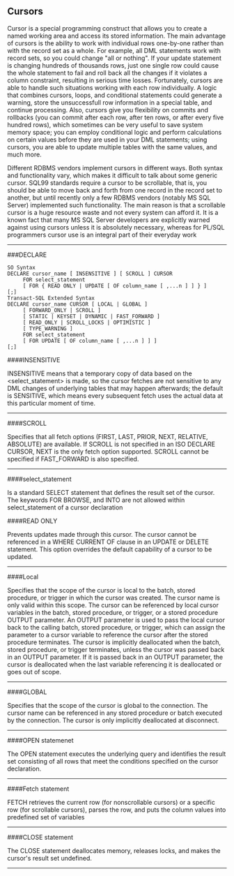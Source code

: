 Cursors
---

Cursor is a special programming construct that allows you to create a named working area and access its stored information. The main advantage of cursors is the ability to work with individual rows one-by-one rather than with the record set as a whole. For example, all DML statements work with record sets, so you could change "all or nothing". If your update statement is changing hundreds of thousands rows, just one single row could cause the whole statement to fail and roll back all the changes if it violates a column constraint, resulting in serious time losses. Fortunately, cursors are able to handle such situations working with each row individually. A logic that combines cursors, loops, and conditional statements could generate a warning, store the unsuccessfull row information in a special table, and continue processing. Also, cursors give you flexibility on commits and rollbacks (you can commit after each row, after ten rows, or after every five hundred rows), which sometimes can be very useful to save system memory space; you can employ conditional logic and perform calculations on certain values before they are used in your DML statements; using cursors, you are able to update multiple tables with the same values, and much more.

Different RDBMS vendors implement cursors in different ways. Both syntax and functionality vary, which makes it difficult to talk about some generic cursor. SQL99 standards require a cursor to be scrollable, that is, you should be able to move back and forth from one record in the record set to another, but until recently only a few RDBMS vendors (notably MS SQL Server) implemented such functionality. The main reason is that a scrollable cursor is a huge resource waste and not every system can afford it. It is a known fact that many MS SQL Server developers are explicitly warned against using cursors unless it is absolutely necessary, whereas for PL/SQL programmers cursor use is an integral part of their everyday work

---

###DECLARE

```
SO Syntax  
DECLARE cursor_name [ INSENSITIVE ] [ SCROLL ] CURSOR   
     FOR select_statement   
     [ FOR { READ ONLY | UPDATE [ OF column_name [ ,...n ] ] } ]  
[;]  
Transact-SQL Extended Syntax  
DECLARE cursor_name CURSOR [ LOCAL | GLOBAL ]   
     [ FORWARD_ONLY | SCROLL ]   
     [ STATIC | KEYSET | DYNAMIC | FAST_FORWARD ]   
     [ READ_ONLY | SCROLL_LOCKS | OPTIMISTIC ]   
     [ TYPE_WARNING ]   
     FOR select_statement   
     [ FOR UPDATE [ OF column_name [ ,...n ] ] ]  
[;]  
```

####INSENSITIVE

INSENSITIVE means that a temporary copy of data based on the <select_statement> is made, so the cursor fetches are not sensitive to any DML changes of underlying tables that may happen afterwards; the default is SENSITIVE, which means every subsequent fetch uses the actual data at this particular moment of time. 

---

####SCROLL

Specifies that all fetch options (FIRST, LAST, PRIOR, NEXT, RELATIVE, ABSOLUTE) are available. If SCROLL is not specified in an ISO DECLARE CURSOR, NEXT is the only fetch option supported. SCROLL cannot be specified if FAST_FORWARD is also specified.

---

####select_statement

Is a standard SELECT statement that defines the result set of the cursor. The keywords FOR BROWSE, and INTO are not allowed within select_statement of a cursor declaration

####READ ONLY

Prevents updates made through this cursor. The cursor cannot be referenced in a WHERE CURRENT OF clause in an UPDATE or DELETE statement. This option overrides the default capability of a cursor to be updated.

---

####Local

Specifies that the scope of the cursor is local to the batch, stored procedure, or trigger in which the cursor was created. The cursor name is only valid within this scope. The cursor can be referenced by local cursor variables in the batch, stored procedure, or trigger, or a stored procedure OUTPUT parameter. An OUTPUT parameter is used to pass the local cursor back to the calling batch, stored procedure, or trigger, which can assign the parameter to a cursor variable to reference the cursor after the stored procedure terminates. The cursor is implicitly deallocated when the batch, stored procedure, or trigger terminates, unless the cursor was passed back in an OUTPUT parameter. If it is passed back in an OUTPUT parameter, the cursor is deallocated when the last variable referencing it is deallocated or goes out of scope.

---

####GLOBAL

Specifies that the scope of the cursor is global to the connection. The cursor name can be referenced in any stored procedure or batch executed by the connection. The cursor is only implicitly deallocated at disconnect.

---

####OPEN statemenet

The OPEN statement executes the underlying query and identifies the result set consisting of all rows that meet the conditions specified on the cursor declaration.

---

####Fetch statement

FETCH retrieves the current row (for nonscrollable cursors) or a specific row (for scrollable cursors), parses the row, and puts the column values into predefined set of variables

---

####CLOSE statement

The CLOSE statement deallocates memory, releases locks, and makes the cursor's result set undefined.

---

